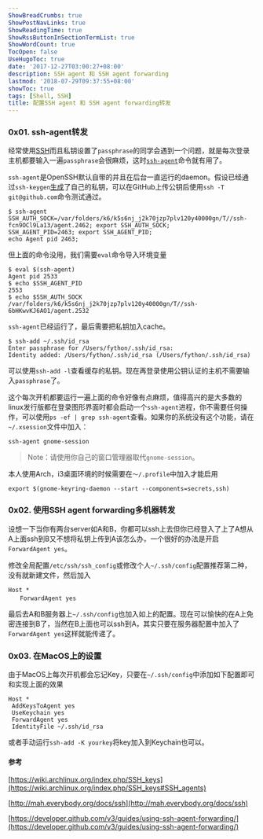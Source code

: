 ```yaml
---
ShowBreadCrumbs: true
ShowPostNavLinks: true
ShowReadingTime: true
ShowRssButtonInSectionTermList: true
ShowWordCount: true
TocOpen: false
UseHugoToc: true
date: '2017-12-27T03:00:27+08:00'
description: SSH agent 和 SSH agent forwarding
lastmod: '2018-07-29T09:37:55+08:00'
showToc: true
tags: [Shell, SSH]
title: 配置SSH agent 和 SSH agent forwarding转发
---
```


### 0x01. ssh-agent转发

经常使用[SSH](https://en.wikipedia.org/wiki/Secure_Shell)而且私钥设置了`passphrase`的同学会遇到一个问题，就是每次登录主机都要输入一遍`passphrase`会很麻烦，这时[`ssh-agent`](https://www.freebsd.org/cgi/man.cgi?query=ssh-agent&sektion=1)命令就有用了。

`ssh-agent`是OpenSSH默认自带的并且在后台一直运行的daemon。假设已经通过`ssh-keygen`[生成](https://help.github.com/articles/connecting-to-github-with-ssh/)了自己的私钥，可以在GitHub上传公钥后使用`ssh -T git@github.com`命令测试通过。

```shell
$ ssh-agent
SSH_AUTH_SOCK=/var/folders/k6/k5s6nj_j2k70jzp7plv120y40000gn/T//ssh-fcn9OCl9La13/agent.2462; export SSH_AUTH_SOCK;
SSH_AGENT_PID=2463; export SSH_AGENT_PID;
echo Agent pid 2463;
```

但上面的命令没用，我们需要`eval`命令导入环境变量

```shell
$ eval $(ssh-agent)
Agent pid 2533
$ echo $SSH_AGENT_PID
2553
$ echo $SSH_AUTH_SOCK
/var/folders/k6/k5s6nj_j2k70jzp7plv120y40000gn/T//ssh-6bHKwvKJ6AO1/agent.2532
```

`ssh-agent`已经运行了，最后需要把私钥加入cache。

```shell
$ ssh-add ~/.ssh/id_rsa
Enter passphrase for /Users/fython/.ssh/id_rsa: 
Identity added: /Users/fython/.ssh/id_rsa (/Users/fython/.ssh/id_rsa)
```

可以使用`ssh-add -l`查看缓存的私钥。现在再登录使用公钥认证的主机不需要输入`passphrase`了。

这个每次开机都要运行一遍上面的命令好像有点麻烦，值得高兴的是大多数的linux发行版都在登录图形界面时都会启动一个`ssh-agent`进程，你不需要任何操作，可以使用`ps -ef | grep ssh-agent`查看。如果你的系统没有这个功能，请在`~/.xsession`文件中加入：

```shell
ssh-agent gnome-session
```
> Note：请使用你自己的窗口管理器取代`gnome-session`。

本人使用Arch，i3桌面环境的时候需要在`～/.profile`中加入才能启用

```shell
export $(gnome-keyring-daemon --start --components=secrets,ssh)
```

### 0x02. 使用SSH agent forwarding多机器转发

设想一下当你有两台server如A和B，你都可以ssh上去但你已经登入了上了A想从A上面ssh到B又不想将私钥上传到A该怎么办，一个很好的办法是开启`ForwardAgent yes`。

修改全局配置`/etc/ssh/ssh_config`或修改个人`~/.ssh/config`配置推荐第二种，没有就新建文件，然后加入

```shell
Host *
　　ForwardAgent yes
```

最后去A和B服务器上`~/.ssh/config`也加入如上的配置。现在可以愉快的在A上免密连接到B了，当然在B上面也可以ssh到A，其实只要在服务器配置中加入了`ForwardAgent yes`这样就能传递了。

### 0x03. 在MacOS上的设置

由于MacOS上每次开机都会忘记Key，只要在`~/.ssh/config`中添加如下配置即可和实现上面的效果

```shell
Host *
 AddKeysToAgent yes
 UseKeychain yes
 ForwardAgent yes
 IdentityFile ~/.ssh/id_rsa
```

或者手动运行`ssh-add -K yourkey`将key加入到Keychain也可以。

#### 参考

[https://wiki.archlinux.org/index.php/SSH_keys](https://wiki.archlinux.org/index.php/SSH_keys#SSH_agents)

[http://mah.everybody.org/docs/ssh](http://mah.everybody.org/docs/ssh)

[https://developer.github.com/v3/guides/using-ssh-agent-forwarding/](https://developer.github.com/v3/guides/using-ssh-agent-forwarding/)